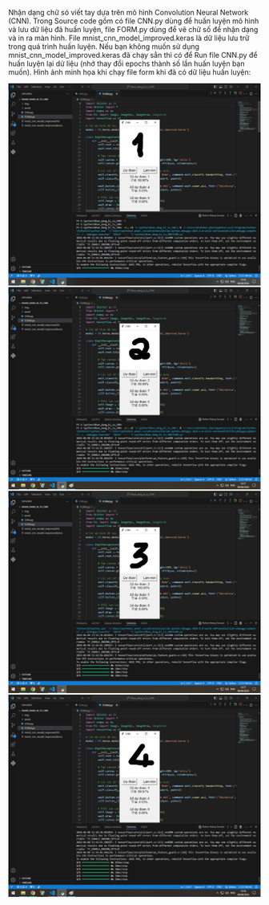 Nhận dạng chữ só viết tay dựa trên mô hình Convolution Neural Network (CNN). Trong Source code gồm có file CNN.py dùng để huấn luyện mô hình và lưu dữ liệu đã huấn luyện, 
file FORM.py dùng để vẽ chữ số để nhận dạng và in ra màn hình. File mnist_cnn_model_improved.keras là dữ liệu lưu trữ trong quá trình huấn luyện.
Nếu bạn không muốn sử dụng mnist_cnn_model_improved.keras đã chạy sẳn thì có để Run file CNN.py để huấn luyện lại dử liệu (nhớ thay đổi epochs thành số lần huấn luyện bạn muốn).
Hình ảnh minh họa khi chạy file form khi đã có dữ liệu huấn luyện:

![Ảnh nhận dạng số 1](https://github.com/nhut-share-code/Nhan_dang_chu_so_viet_tay_CNN/blob/main/img/so1.jpg)
![Ảnh nhận dạng số 2](https://github.com/nhut-share-code/Nhan_dang_chu_so_viet_tay_CNN/blob/main/img/so2.jpg)
![Ảnh nhận dạng số 2](https://github.com/nhut-share-code/Nhan_dang_chu_so_viet_tay_CNN/blob/main/img/so3.jpg)
![Ảnh nhận dạng số 2](https://github.com/nhut-share-code/Nhan_dang_chu_so_viet_tay_CNN/blob/main/img/so4.jpg)



